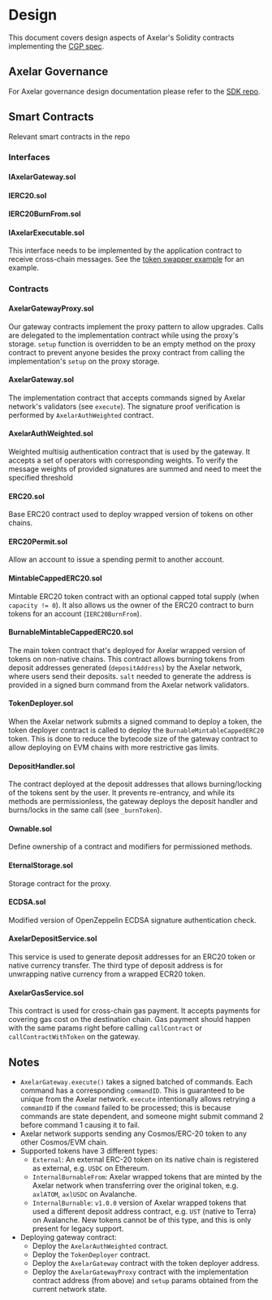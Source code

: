 # Design

This document covers design aspects of Axelar's Solidity contracts implementing the [CGP spec](https://github.com/axelarnetwork/cgp-spec).

## Axelar Governance

For Axelar governance design documentation please refer to the [SDK repo](https://github.com/axelarnetwork/axelar-gmp-sdk-solidity/blob/main/DESIGN.md#axelar-governance).

## Smart Contracts

Relevant smart contracts in the repo

### Interfaces

#### IAxelarGateway.sol

#### IERC20.sol

#### IERC20BurnFrom.sol

#### IAxelarExecutable.sol

This interface needs to be implemented by the application contract
to receive cross-chain messages. See the
[token swapper example](/contracts/test/gmp/DestinationChainSwapExecutable.sol) for an example.

### Contracts

#### AxelarGatewayProxy.sol

Our gateway contracts implement the proxy pattern to allow upgrades.
Calls are delegated to the implementation contract while using the proxy's storage.
`setup` function is overridden to be an empty method on the proxy contract to prevent anyone besides the proxy contract
from calling the implementation's `setup` on the proxy storage.

#### AxelarGateway.sol

The implementation contract that accepts commands signed by Axelar network's validators (see `execute`).
The signature proof verification is performed by `AxelarAuthWeighted` contract.

#### AxelarAuthWeighted.sol

Weighted multisig authentication contract that is used by the gateway.
It accepts a set of operators with corresponding weights.
To verify the message weights of provided signatures are summed and need to meet the specified threshold

#### ERC20.sol

Base ERC20 contract used to deploy wrapped version of tokens on other chains.

#### ERC20Permit.sol

Allow an account to issue a spending permit to another account.

#### MintableCappedERC20.sol

Mintable ERC20 token contract with an optional capped total supply (when `capacity != 0`).
It also allows us the owner of the ERC20 contract to burn tokens for an account (`IERC20BurnFrom`).

#### BurnableMintableCappedERC20.sol

The main token contract that's deployed for Axelar wrapped version of tokens on non-native chains.
This contract allows burning tokens from deposit addresses generated (`depositAddress`) by the Axelar network, where
users send their deposits. `salt` needed to generate the address is provided in a signed burn command
from the Axelar network validators.

#### TokenDeployer.sol

When the Axelar network submits a signed command to deploy a token,
the token deployer contract is called to deploy the `BurnableMintableCappedERC20` token.
This is done to reduce the bytecode size of the gateway contract to allow deploying on EVM chains
with more restrictive gas limits.

#### DepositHandler.sol

The contract deployed at the deposit addresses that allows burning/locking of the tokens
sent by the user. It prevents re-entrancy, and while its methods are permissionless,
the gateway deploys the deposit handler and burns/locks in the same call (see `_burnToken`).

#### Ownable.sol

Define ownership of a contract and modifiers for permissioned methods.

#### EternalStorage.sol

Storage contract for the proxy.

#### ECDSA.sol

Modified version of OpenZeppelin ECDSA signature authentication check.

#### AxelarDepositService.sol

This service is used to generate deposit addresses for an ERC20 token or native currency transfer.
The third type of deposit address is for unwrapping native currency from a wrapped ECR20 token.

#### AxelarGasService.sol

This contract is used for cross-chain gas payment.
It accepts payments for covering gas cost on the destination chain.
Gas payment should happen with the same params right before calling `callContract` or `callContractWithToken` on the gateway.

## Notes

-   `AxelarGateway.execute()` takes a signed batched of commands.
    Each command has a corresponding `commandID`. This is guaranteed to be unique from the Axelar network. `execute` intentionally allows retrying
    a `commandID` if the `command` failed to be processed; this is because commands are state dependent, and someone might submit command 2 before command 1 causing it to fail.
-   Axelar network supports sending any Cosmos/ERC-20 token to any other Cosmos/EVM chain.
-   Supported tokens have 3 different types:
    -   `External`: An external ERC-20 token on its native chain is registered as external, e.g. `USDC` on Ethereum.
    -   `InternalBurnableFrom`: Axelar wrapped tokens that are minted by the Axelar network when transferring over the original token, e.g. `axlATOM`, `axlUSDC` on Avalanche.
    -   `InternalBurnable`: `v1.0.0` version of Axelar wrapped tokens that used a different deposit address contract, e.g. `UST` (native to Terra) on Avalanche.
        New tokens cannot be of this type, and this is only present for legacy support.
-   Deploying gateway contract:
    -   Deploy the `AxelarAuthWeighted` contract.
    -   Deploy the `TokenDeployer` contract.
    -   Deploy the `AxelarGateway` contract with the token deployer address.
    -   Deploy the `AxelarGatewayProxy` contract with the implementation contract address (from above) and `setup` params obtained from the current network state.
